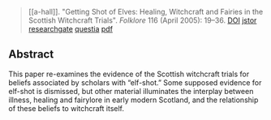 > [[a-hall]]. "Getting Shot of Elves: Healing, Witchcraft and Fairies in the Scottish Witchcraft Trials". *Folklore* 116 (April 2005): 19–36. [DOI](https://doi.org/10.1080/0015587052000337699) [jstor](https://www.jstor.org/stable/30035236) [researchgate](https://www.researchgate.net/publication/249014342-Research-Article-Getting-Shot-of-Elves-Healing-Witchcraft-and-Fairies-in-the-Scottish-Witchcraft-Trials) [questia](https://www.questia.com/library/journal/1G1-132851769/getting-shot-of-elves-healing-witchcraft-and-fairies) [pdf](a/a-hall2005b.pdf)

## Abstract
This paper re-examines the evidence of the Scottish witchcraft trials for beliefs associated by scholars with “elf-shot.” Some supposed evidence for elf-shot is dismissed, but other material illuminates the interplay between illness, healing and fairylore in early modern Scotland, and the relationship of these beliefs to witchcraft itself.